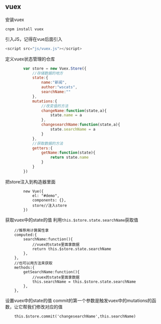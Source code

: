 ## vuex
安装vuex
```
cnpm install vuex
```
引入JS，记得在vue后面引入
```javascript
<script src="js/vuex.js"></script>
```
定义vuex状态管理的仓库
```javascript
		var store = new Vuex.Store({
			//存储数据的地方
			state:{
				name:"新闻",
				author:"wscats",
				searchName:""
			},
			mutations:{
				//改变值的方法
				changeName:function(state,a){
					state.name = a
				},
				changesearchName:function(state,a){
					state.searchName = a
				}
			},
			//获取数据的方法
			getters:{
				getName:function(state){
					return state.name
				}
			}
		})
```
把store注入到构造器里面
```
		new Vue({
			el: "#demo",
			components: {},
			store//注入store
		})
```
获取vuex中的state的值
利用`this.$store.state.searchName`获取值
```
	//推荐用计算属性拿
	computed:{
		searchName:function(){
			//vuex的state里面拿数据
			return this.$store.state.searchName
		},
	},
	//也可以用方法来获取
	methods:{
		getSearchName:function(){
			//vuex的state里面拿数据
			this.searchName = this.$store.state.searchName
		},
	},
```
设置vuex中的state的值
commit的第一个参数是触发vuex中的mutations的函数，让它帮我们修改对应的值
```
	this.$store.commit('changesearchName',this.searchName)
```
